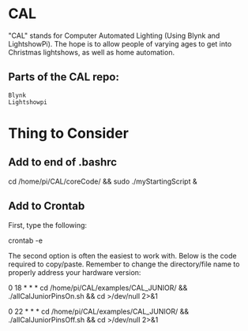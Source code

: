 # CAL 
"CAL" stands for Computer Automated Lighting (Using Blynk and LightshowPi). The hope is to allow people of varying ages to get into Christmas lightshows, as well as home automation. 

## Parts of the CAL repo:
	Blynk
	Lightshowpi


# Thing to Consider

## Add to end of .bashrc

cd /home/pi/CAL/coreCode/ && sudo ./myStartingScript &

## Add to Crontab

First, type the following:

crontab -e

The second option is often the easiest to work with. Below is the code required to copy/paste. Remember to change the directory/file name to properly address your hardware version:

0 18 * * * cd /home/pi/CAL/examples/CAL_JUNIOR/ && ./allCalJuniorPinsOn.sh && cd >/dev/null 2>&1

0 22 * * * cd /home/pi/CAL/examples/CAL_JUNIOR/ && ./allCalJuniorPinsOff.sh && cd >/dev/null 2>&1
